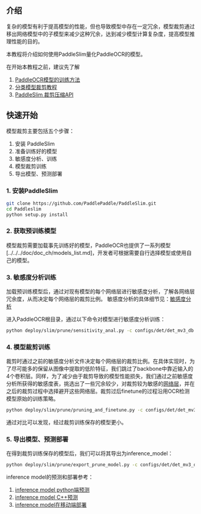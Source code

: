 
## 介绍

复杂的模型有利于提高模型的性能，但也导致模型中存在一定冗余，模型裁剪通过移出网络模型中的子模型来减少这种冗余，达到减少模型计算复杂度，提高模型推理性能的目的。

本教程将介绍如何使用PaddleSlim量化PaddleOCR的模型。

在开始本教程之前，建议先了解
1. [PaddleOCR模型的训练方法](../../../doc/doc_ch/quickstart.md)
2. [分类模型裁剪教程](https://paddlepaddle.github.io/PaddleSlim/tutorials/pruning_tutorial/)
3. [PaddleSlim 裁剪压缩API](https://paddlepaddle.github.io/PaddleSlim/api/prune_api/)


## 快速开始

模型裁剪主要包括五个步骤：
1. 安装 PaddleSlim
2. 准备训练好的模型
3. 敏感度分析、训练
4. 模型裁剪训练
5. 导出模型、预测部署

### 1. 安装PaddleSlim

```bash
git clone https://github.com/PaddlePaddle/PaddleSlim.git
cd Paddleslim
python setup.py install
```

### 2. 获取预训练模型
模型裁剪需要加载事先训练好的模型，PaddleOCR也提供了一系列模型[../../../doc/doc_ch/models_list.md]，开发者可根据需要自行选择模型或使用自己的模型。

### 3. 敏感度分析训练

加载预训练模型后，通过对现有模型的每个网络层进行敏感度分析，了解各网络层冗余度，从而决定每个网络层的裁剪比例。
敏感度分析的具体细节见：[敏感度分析](https://github.com/PaddlePaddle/PaddleSlim/blob/develop/docs/zh_cn/tutorials/image_classification_sensitivity_analysis_tutorial.md)

进入PaddleOCR根目录，通过以下命令对模型进行敏感度分析训练：
```bash
python deploy/slim/prune/sensitivity_anal.py -c configs/det/det_mv3_db.yml -o Global.pretrain_weights="your trained model" Global.test_batch_size_per_card=1
```

### 4. 模型裁剪训练
裁剪时通过之前的敏感度分析文件决定每个网络层的裁剪比例。在具体实现时，为了尽可能多的保留从图像中提取的低阶特征，我们跳过了backbone中靠近输入的4个卷积层。同样，为了减少由于裁剪导致的模型性能损失，我们通过之前敏感度分析所获得的敏感度表，挑选出了一些冗余较少，对裁剪较为敏感的[网络层](https://github.com/PaddlePaddle/PaddleOCR/blob/develop/deploy/slim/prune/pruning_and_finetune.py#L41)，并在之后的裁剪过程中选择避开这些网络层。裁剪过后finetune的过程沿用OCR检测模型原始的训练策略。

```bash
python deploy/slim/prune/pruning_and_finetune.py -c configs/det/det_mv3_db.yml -o Global.pretrain_weights=./deploy/slim/prune/pretrain_models/det_mv3_db/best_accuracy Global.test_batch_size_per_card=1
```
通过对比可以发现，经过裁剪训练保存的模型更小。

### 5. 导出模型、预测部署

在得到裁剪训练保存的模型后，我们可以将其导出为inference_model：
```bash
python deploy/slim/prune/export_prune_model.py -c configs/det/det_mv3_db.yml -o Global.pretrain_weights=./output/det_db/best_accuracy Global.test_batch_size_per_card=1 Global.save_inference_dir=inference_model
```

inference model的预测和部署参考：
1. [inference model python端预测](../../../doc/doc_ch/inference.md)
2. [inference model C++预测](../../cpp_infer/readme.md)
3. [inference model在移动端部署](../../lite/readme.md)
